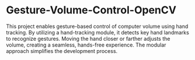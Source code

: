 # Gesture-Volume-Control-OpenCV
This project enables gesture-based control of computer volume using hand tracking. By utilizing a hand-tracking module, it detects key hand landmarks to recognize gestures. Moving the hand closer or farther adjusts the volume, creating a seamless, hands-free experience. The modular approach simplifies the development process.

